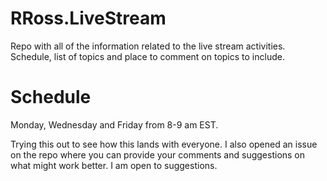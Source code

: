 # RRoss.LiveStream

Repo with all of the information related to the live stream activities.  Schedule, list of topics and place to comment on topics to include.

# Schedule

Monday, Wednesday and Friday from 8-9 am EST.

Trying this out to see how this lands with everyone.  I also opened an issue on the repo where you can provide your comments and suggestions on what might work better.  I am open to suggestions.